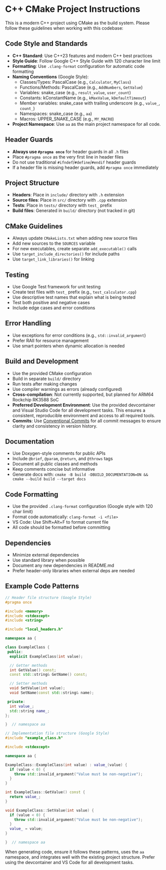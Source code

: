 <!-- Use this file to provide workspace-specific custom instructions to Copilot. For more details, visit https://code.visualstudio.com/docs/copilot/copilot-customization#_use-a-githubcopilotinstructionsmd-file -->

# C++ CMake Project Instructions

This is a modern C++ project using CMake as the build system. Please follow these guidelines when working with this codebase:

## Code Style and Standards

- **C++ Standard**: Use C++23 features and modern C++ best practices
- **Style Guide**: Follow Google C++ Style Guide with 120 character line limit
- **Formatting**: Use `.clang-format` configuration for automatic code formatting
- **Naming Conventions** (Google Style):
  - Classes/Types: PascalCase (e.g., `Calculator`, `MyClass`)
  - Functions/Methods: PascalCase (e.g., `AddNumbers`, `GetValue`)
  - Variables: snake_case (e.g., `result_value`, `user_count`)
  - Constants: kConstantName (e.g., `kMaxValue`, `kDefaultTimeout`)
  - Member variables: snake_case with trailing underscore (e.g., `value_`, `count_`)
  - Namespaces: snake_case (e.g., `aa`)
  - Macros: UPPER_SNAKE_CASE (e.g., `MY_MACRO`)
- **Project Namespace**: Use `aa` as the main project namespace for all code.

## Header Guards

- **Always use `#pragma once`** for header guards in all `.h` files
- Place `#pragma once` as the very first line in header files
- Do not use traditional `#ifndef`/`#define`/`#endif` header guards
- If a header file is missing header guards, add `#pragma once` immediately

## Project Structure

- **Headers**: Place in `include/` directory with `.h` extension
- **Source files**: Place in `src/` directory with `.cpp` extension
- **Tests**: Place in `tests/` directory with `test_` prefix
- **Build files**: Generated in `build/` directory (not tracked in git)

## CMake Guidelines

- Always update `CMakeLists.txt` when adding new source files
- Add new sources to the `SOURCES` variable
- For new executables, create separate `add_executable()` calls
- Use `target_include_directories()` for include paths
- Use `target_link_libraries()` for linking

## Testing

- Use Google Test framework for unit testing
- Create test files with `test_` prefix (e.g., `test_calculator.cpp`)
- Use descriptive test names that explain what is being tested
- Test both positive and negative cases
- Include edge cases and error conditions

## Error Handling

- Use exceptions for error conditions (e.g., `std::invalid_argument`)
- Prefer RAII for resource management
- Use smart pointers when dynamic allocation is needed

## Build and Development

- Use the provided CMake configuration
- Build in separate `build/` directory
- Run tests after making changes
- Use compiler warnings as errors (already configured)
- **Cross-compilation**: Not currently supported, but planned for ARM64 Rockchip RK3588 SoC
- **Preferred Development Environment**: Use the provided devcontainer and Visual Studio Code for all development tasks. This ensures a consistent, reproducible environment and access to all required tools.
- **Commits**: Use [Conventional Commits](https://www.conventionalcommits.org/) for all commit messages to ensure clarity and consistency in version history.

## Documentation

- Use Doxygen-style comments for public APIs
- Include `@brief`, `@param`, `@return`, and `@throws` tags
- Document all public classes and methods
- Keep comments concise but informative
- Generate docs with: `cmake -B build -DBUILD_DOCUMENTATION=ON && cmake --build build --target docs`

## Code Formatting

- Use the provided `.clang-format` configuration (Google style with 120 char limit)
- Format code automatically: `clang-format -i <file>`
- VS Code: Use Shift+Alt+F to format current file
- All code should be formatted before committing

## Dependencies

- Minimize external dependencies
- Use standard library when possible
- Document any new dependencies in README.md
- Prefer header-only libraries when external deps are needed

## Example Code Patterns

```cpp
// Header file structure (Google Style)
#pragma once

#include <memory>
#include <stdexcept>
#include <string>

#include "local_headers.h"

namespace aa {

class ExampleClass {
 public:
  explicit ExampleClass(int value);

  // Getter methods
  int GetValue() const;
  const std::string& GetName() const;

  // Setter methods
  void SetValue(int value);
  void SetName(const std::string& name);

 private:
  int value_;
  std::string name_;
};

}  // namespace aa

// Implementation file structure (Google Style)
#include "example_class.h"

#include <stdexcept>

namespace aa {

ExampleClass::ExampleClass(int value) : value_(value) {
  if (value < 0) {
    throw std::invalid_argument("Value must be non-negative");
  }
}

int ExampleClass::GetValue() const {
  return value_;
}

void ExampleClass::SetValue(int value) {
  if (value < 0) {
    throw std::invalid_argument("Value must be non-negative");
  }
  value_ = value;
}

}  // namespace aa
```

When generating code, ensure it follows these patterns, uses the `aa` namespace, and integrates well with the existing project structure. Prefer using the devcontainer and VS Code for all development tasks.
